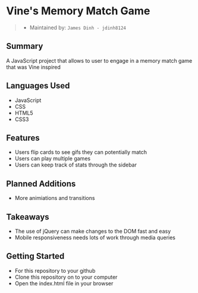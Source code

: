# Vine's Memory Match Game

> - Maintained by: `James Dinh - jdinh8124`

## Summary
A JavaScript project that allows to user to engage in a memory match game that was Vine inspired

## Languages Used
- JavaScript
- CSS
- HTML5
- CSS3

## Features
- Users flip cards to see gifs they can potentially match
- Users can play multiple games
- Users can keep track of stats through the sidebar


## Planned Additions
- More animiations and transitions


## Takeaways
- The use of jQuery can make changes to the DOM fast and easy
- Mobile responsiveness needs lots of work through media queries

## Getting Started
- For this repository to your github
- Clone this repository on to your computer
- Open the index.html file in your browser
